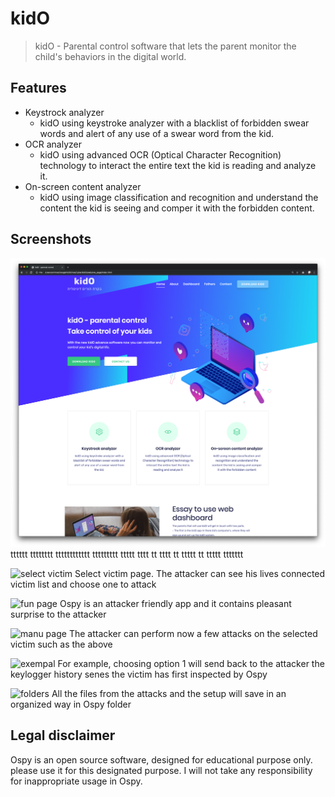 # kidO
> kidO - Parental control software that lets the parent monitor the child's behaviors in the digital world.

## Features
* Keystrock analyzer
	* kidO using keystroke analyzer with a blacklist of forbidden swear words and alert of any use of a swear word from the kid.
* OCR analyzer
	* kidO using advanced OCR (Optical Character Recognition) technology to interact the entire text the kid is reading and analyze it.
* On-screen content analyzer
	* kidO using image classification and recognition and understand the content the kid is seeing and comper it with the forbidden content.
	
## Screenshots
![login page](https://github.com/oririnat/kidO/blob/master/how%20it%20look/screenshots/site-1.png)
tttttt tttttttt tttttttttttt ttttttttt ttttt tttt tt tttt tt ttttt tt ttttt ttttttt


![select victim](https://raw.githubusercontent.com/oririnat/Ospy_RAT/master/screenshots/2.png)
Select victim page. The attacker can see his lives connected victim list and choose one to attack


![fun page](https://raw.githubusercontent.com/oririnat/Ospy_RAT/master/screenshots/3.png)
Ospy is an attacker friendly app and it contains pleasant surprise to the attacker

![manu page](https://raw.githubusercontent.com/oririnat/Ospy_RAT/master/screenshots/4.png)
The attacker can perform now a few attacks on the selected victim such as the above


![exempal](https://raw.githubusercontent.com/oririnat/Ospy_RAT/master/screenshots/5.png)
For example, choosing option 1 will send back to the attacker the keylogger history senes the victim has first inspected by Ospy


![folders](https://raw.githubusercontent.com/oririnat/Ospy_RAT/master/screenshots/6.png)
All the files from the attacks and the setup will save in an organized way in Ospy folder


## Legal disclaimer
Ospy is an open source software, designed for educational purpose only. please use it for this designated purpose.
I will not take any responsibility for inappropriate usage in Ospy.
